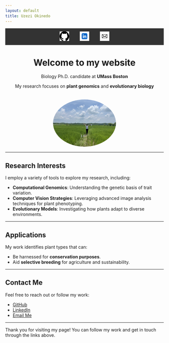 ```yaml
---
layout: default
title: Uzezi Okinedo
---
```


<!-- Top Navigation with Logo Links -->
<div style="background-color: #333; padding: 10px; text-align: center;">
  <a href="https://github.com/Uzezi93" target="_blank" style="margin: 0 15px;">
    <img src="assets/github.png" alt="GitHub" style="width: 30px; height: 30px;"/>
  </a>
  <a href="https://www.linkedin.com/in/uzezi-okinedo-978bb0110" target="_blank" style="margin: 0 15px;">
    <img src="assets/linked-in.png" alt="LinkedIn" style="width: 30px; height: 30px;"/>
  </a>
  <a href="mailto:Uzezi.Okinedo001@umb.edu" style="margin: 0 15px;">
    <img src="assets/email-logo.jpeg" alt="Email" style="width: 30px; height: 30px;"/>
  </a>
</div>

<!-- About Me Section -->
<div style="text-align: center;">
  <h1>Welcome to my website </h1>
  <p>Biology Ph.D. candidate at <strong>UMass Boston</strong></p>
  <p>My research focuses on <strong>plant genomics</strong> and <strong>evolutionary biology</strong></p>
</div>

<div style="text-align: center;">
  <img src="IMG_9834.jpeg" alt="My Photo" style="width: 200px; border-radius: 50%; margin-top: 20px;" />
</div>

---

## Research Interests

I employ a variety of tools to explore my research, including:

- **Computational Genomics**: Understanding the genetic basis of trait variation.
- **Computer Vision Strategies**: Leveraging advanced image analysis techniques for plant phenotyping.
- **Evolutionary Models**: Investigating how plants adapt to diverse environments.

---

## Applications

My work identifies plant types that can:

- Be harnessed for **conservation purposes**.
- Aid **selective breeding** for agriculture and sustainability.

---

## Contact Me

Feel free to reach out or follow my work:

- [GitHub](https://github.com/Uzezi93)
- [LinkedIn](https://www.linkedin.com/in/uzezi-okinedo-978bb0110)
- [Email Me](mailto:Uzezi.Okinedo001@umb.edu)

---

Thank you for visiting my page! You can follow my work and get in touch through the links above.
